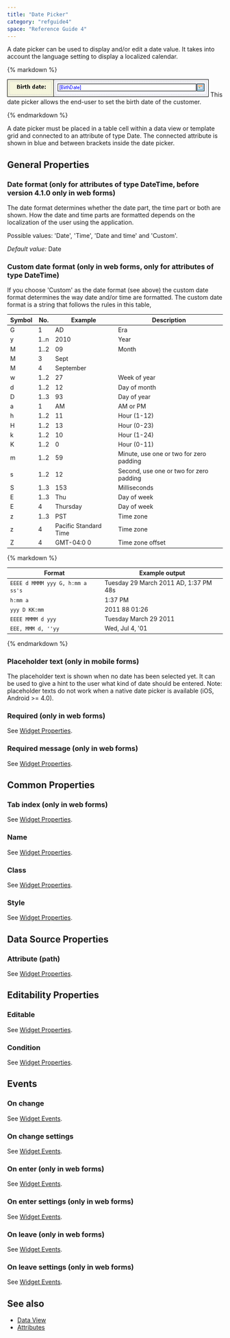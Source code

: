 ```yaml
---
title: "Date Picker"
category: "refguide4"
space: "Reference Guide 4"
---
```

A date picker can be used to display and/or edit a date value. It takes into account the language setting to display a localized calendar.

<div class="alert alert-info">{% markdown %}

![](attachments/819203/917552.png)
This date picker allows the end-user to set the birth date of the customer.

{% endmarkdown %}</div>

A date picker must be placed in a table cell within a data view or template grid and connected to an attribute of type Date. The connected attribute is shown in blue and between brackets inside the date picker.

## General Properties

### Date format (only for attributes of type DateTime, before version 4.1.0 only in web forms)

The date format determines whether the date part, the time part or both are shown. How the date and time parts are formatted depends on the localization of the user using the application.

Possible values: 'Date', 'Time', 'Date and time' and 'Custom'.

_Default value:_ Date

### Custom date format (only in web forms, only for attributes of type DateTime)

If you choose 'Custom' as the date format (see above) the custom date format determines the way date and/or time are formatted. The custom date format is a string that follows the rules in this table,

| Symbol | No. | Example | Description |
| --- | --- | --- | --- |
| G | 1 | AD | Era |
| y | 1..n | 2010 | Year |
| M | 1..2 | 09 | Month |
| M | 3 | Sept |
| M | 4 | September |
| w | 1..2 | 27 | Week of year |
| d | 1..2 | 12 | Day of month |
| D | 1..3 | 93 | Day of year |
| a | 1 | AM | AM or PM |
| h | 1..2 | 11 | Hour (1-12) |
| H | 1..2 | 13 | Hour (0-23) |
| k | 1..2 | 10 | Hour (1-24) |
| K | 1..2 | 0 | Hour (0-11) |
| m | 1..2 | 59 | Minute, use one or two for zero padding |
| s | 1..2 | 12 | Second, use one or two for zero padding |
| S | 1..3 | 153 | Milliseconds |
| E | 1..3 | Thu | Day of week |
| E | 4 | Thursday | Day of week |
| z | 1..3 | PST | Time zone |
| z | 4 | Pacific Standard Time | Time zone |
| Z | 4 | GMT-04:0 0 | Time zone offset |

<div class="alert alert-info">{% markdown %}

| Format | Example output |
| --- | --- |
| `EEEE d MMMM yyy G, h:mm a ss's` | Tuesday 29 March 2011 AD, 1:37 PM 48s |
| `h:mm a` | 1:37 PM |
| `yyy D KK:mm` | 2011 88 01:26 |
| `EEEE MMMM d yyy` | Tuesday March 29 2011 |
| `EEE, MMM d, ''yy` | Wed, Jul 4, '01 |

{% endmarkdown %}</div>

### Placeholder text (only in mobile forms)

The placeholder text is shown when no date has been selected yet. It can be used to give a hint to the user what kind of date should be entered. Note: placeholder texts do not work when a native date picker is available (iOS, Android >= 4.0).

### Required (only in web forms)

See [Widget Properties](Widget+Properties).

### Required message (only in web forms)

See [Widget Properties](Widget+Properties).

## Common Properties

### Tab index (only in web forms)

See [Widget Properties](Widget+Properties).

### Name

See [Widget Properties](Widget+Properties).

### Class

See [Widget Properties](Widget+Properties).

### Style

See [Widget Properties](Widget+Properties).

## Data Source Properties

### Attribute (path)

See [Widget Properties](Widget+Properties).

## Editability Properties

### Editable

See [Widget Properties](Widget+Properties).

### Condition

See [Widget Properties](Widget+Properties).

## Events

### On change

See [Widget Events](Widget+Events).

### On change settings

See [Widget Events](Widget+Events).

### On enter (only in web forms)

See [Widget Events](Widget+Events).

### On enter settings (only in web forms)

See [Widget Events](Widget+Events).

### On leave (only in web forms)

See [Widget Events](Widget+Events).

### On leave settings (only in web forms)

See [Widget Events](Widget+Events).

## See also

*   [Data View](Data+View)
*   [Attributes](Attributes)